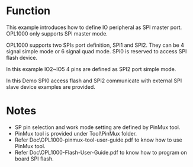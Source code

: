 # Function
This example introduces how to define IO peripheral as SPI master port. OPL1000 only supports SPI master mode.     

OPL1000 supports two SPIs port definition, SPI1 and SPI2. They can be 4 signal simple mode or 6 signal quad mode. SPI0 is reserved to access SPI flash device. 

In this example IO2~IO5 4 pins are defined as SPI2 port simple mode. 

In this Demo SPI0 access flash and SPI2 communicate with external SPI slave device examples are provided.  

# Notes
- SP pin selection and work mode setting are defined by PinMux tool. 
- PinMux tool is provided under Tool\PinMux folder.
- Refer Doc\OPL1000-pinmux-tool-user-guide.pdf to know how to use PinMux tool. 
- Refer Doc\OPL1000-Flash-User-Guide.pdf to know how to program on board SPI flash. 
